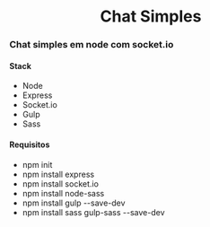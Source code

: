 <h1 align="center">Chat Simples</h1>
<h3>Chat simples em node com socket.io</h3>
<h4>Stack</h4>
<ul>
<li>Node</li>
<li>Express</li>
<li>Socket.io</li>
<li>Gulp</li>
<li>Sass</li>
</ul>
<h4>Requisitos</h4>
<ul>
<li>npm init</li>
<li>npm install express</li>
<li>npm install socket.io</li>
<li>npm install node-sass</li>
<li>npm install gulp --save-dev</li>
<li>npm install sass gulp-sass --save-dev</li>
</ul>
